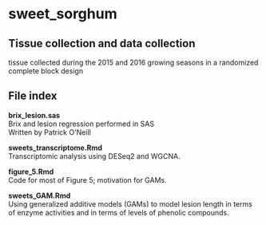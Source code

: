 # sweet_sorghum
## Tissue collection and data collection
tissue collected during the 2015 and 2016 growing seasons in a randomized complete block design

## File index
**brix_lesion.sas** <br>
Brix and lesion regression performed in SAS <br>
Written by Patrick O'Neill

**sweets_transcriptome.Rmd** <br>
Transcriptomic analysis using DESeq2 and WGCNA.

**figure_5.Rmd** <br>
Code for most of Figure 5; motivation for GAMs. 

**sweets_GAM.Rmd**<br>
Using generalized additive models (GAMs) to model lesion length in terms of enzyme activities and in terms of levels of phenolic compounds.



